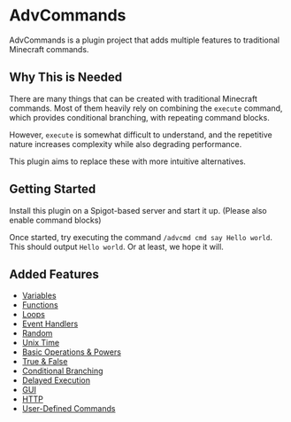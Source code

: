 # AdvCommands
AdvCommands is a plugin project that adds multiple features to traditional Minecraft commands.

## Why This is Needed
There are many things that can be created with traditional Minecraft commands.
Most of them heavily rely on combining the `execute` command, which provides conditional branching, with repeating command blocks.

However, `execute` is somewhat difficult to understand, and the repetitive nature increases complexity while also degrading performance.

This plugin aims to replace these with more intuitive alternatives.

## Getting Started
Install this plugin on a Spigot-based server and start it up. (Please also enable command blocks)

Once started, try executing the command `/advcmd cmd say Hello world`.
This should output `Hello world`. Or at least, we hope it will.

## Added Features
- [Variables](docs/features-EN/variables.md)
- [Functions](docs/features-EN/functions.md)
- [Loops](docs/features-EN/for.md)
- [Event Handlers](docs/features-EN/eventHandler.md)
- [Random](docs/features-EN/random.md)
- [Unix Time](docs/features-EN/unixTime.md)
- [Basic Operations & Powers](docs/features-EN/basicOperationsAndPowers.md)
- [True & False](docs/features-EN/trueAndFalse.md)
- [Conditional Branching](docs/features-EN/if.md)
- [Delayed Execution](docs/features-EN/waitAndRun.md)
- [GUI](docs/features-EN/gui.md)
- [HTTP](docs/features-EN/http.md)
- [User-Defined Commands](docs/features-EN/userDefinedCommand.md)